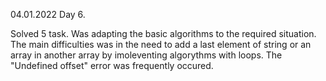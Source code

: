 04.01.2022
Day 6.

Solved 5 task. Was adapting the basic algorithms to the required situation. The main difficulties was in the need to add a last element of string or an array in another array by imoleventing algorythms with loops. The "Undefined offset" error was frequently occured.
